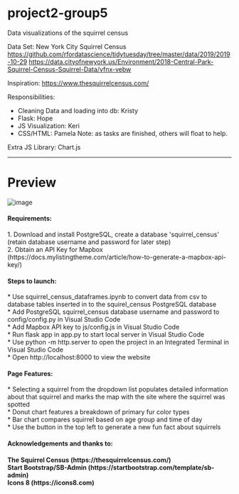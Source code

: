 # project2-group5
Data visualizations of the squirrel census

Data Set: New York City Squirrel Census
https://github.com/rfordatascience/tidytuesday/tree/master/data/2019/2019-10-29
https://data.cityofnewyork.us/Environment/2018-Central-Park-Squirrel-Census-Squirrel-Data/vfnx-vebw

Inspiration:
https://www.thesquirrelcensus.com/

Responsibilities:
* Cleaning Data and loading into db: Kristy
* Flask: Hope
* JS Visualization: Keri
* CSS/HTML: Pamela
Note: as tasks are finished, others will float to help.

Extra JS Library: Chart.js



<hr>

<h1>Preview</h1>

![image](https://user-images.githubusercontent.com/73491575/115639418-86095800-a2e2-11eb-8170-fe8f82f5e772.png)



<h4>Requirements:</h4>
  1. Download and install PostgreSQL, create a database 'squirrel_census' (retain database username and password for later step)<br>
  2. Obtain an API Key for Mapbox (https://docs.mylistingtheme.com/article/how-to-generate-a-mapbox-api-key/)
  
<h4>Steps to launch:</h4>
* Use squirrel_census_dataframes.ipynb to convert data from csv to database tables inserted in to the squirel_census PostgreSQL database<br>
* Add PostgreSQL squirrel_census database username and password to config/config.py in Visual Studio Code<br>
* Add Mapbox API key to js/config.js in Visual Studio Code<br>
* Run flask app in app.py to start local server in Visual Studio Code<br>
* Use python -m http.server to open the project in an Integrated Terminal in Visual Studio Code<br>
* Open http://localhost:8000 to view the website

  
<h4>Page Features:</h4>
  * Selecting a squirrel from the dropdown list populates detailed information about that squirrel and marks the map with the site where the squirrel was spotted<br>
  * Donut chart features a breakdown of primary fur color types<br>
  * Bar chart compares squirrel based on age group and time of day<br>
  * Use the button in the top left to generate a new fun fact about squirrels
 
<h4>Acknowledgements and thanks to:<h4>
 	The Squirrel Census (https://thesquirrelcensus.com/)<br>
	Start Bootstrap/SB-Admin (https://startbootstrap.com/template/sb-admin)<br>
	Icons 8 (https://icons8.com)
